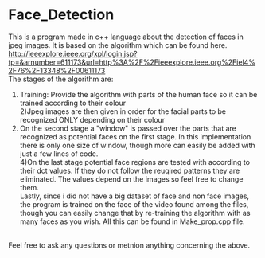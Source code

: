 # Face_Detection

This is a program made in c++ language about the detection of faces in jpeg images. It is based on the algorithm which can be found here. http://ieeexplore.ieee.org/xpl/login.jsp?tp=&arnumber=611173&url=http%3A%2F%2Fieeexplore.ieee.org%2Fiel4%2F76%2F13348%2F00611173 <br/>
The stages of the algorithm are: <br/>
1) Training: Provide the algorithm with parts of the human face so it can be trained according to their colour<br/>
2)Jpeg images are then given in order for the facial parts to be recognized ONLY depending on their colour <br/>
3) On the second stage a "window" is passed over the parts that are recognized as potential faces on the first stage. In this implementation there is only one size of window, though more can easily be added with just a few lines of code.<br/>
4)On the last stage potential face regions are tested with according to their dct values. If they do not follow the reuqired patterns they are eliminated. The values depend on the images so feel free to change them.<br/>
Lastly, since i did not have a  big dataset of face and non face images, the program is trained on the face of the video found among the files, though you can easily change that by re-training the algorithm with as many faces as you wish. All this can be found in Make_prop.cpp file.<br/>
<br/>
Feel free to ask any questions or metnion anything concerning the above.

